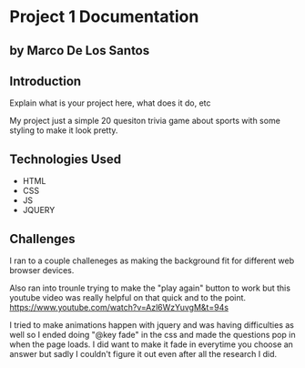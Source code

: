 # Project 1 Documentation
## by Marco De Los Santos


## Introduction

Explain what is your project here, what does it do, etc

My project just a simple 20 quesiton trivia game about sports with some styling to make it look pretty.

## Technologies Used

- HTML
- CSS 
- JS 
- JQUERY

## Challenges 


I ran to a couple challeneges as making the background fit for different web browser devices.


Also ran into trounle trying to make the "play again" button to work but this youtube video was really helpful on that quick and to the point. https://www.youtube.com/watch?v=Azl6WzYuvgM&t=94s


I tried to make animations happen with jquery and was having difficulties as well so I ended doing "@key fade" in the css and made the questions pop in when the page loads. I did want to make it fade in everytime you choose an answer but sadly I couldn't figure it out even after all the research I did. 




